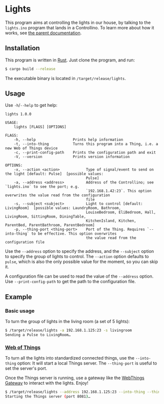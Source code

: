 # Lights

This program aims at controlling the lights in our house, by talking
to the `lights.ino` program that lands in a Controllino. To learn more
about how it works, see [the parent documentation](../).

## Installation

This program is written in [Rust](https://www.rust-lang.org/). Just
clone the program, and run:

```sh
$ cargo build --release
```

The executable binary is located in `/target/release/lights`.

## Usage

Use `-h`/`--help` to get help:

```
lights 1.0.0

USAGE:
    lights [FLAGS] [OPTIONS]

FLAGS:
    -h, --help                 Prints help information
    -t, --into-thing           Turns this program into a Thing, i.e. a new Web of Things device
    -c, --print-config-path    Prints the configuration path and exit
    -V, --version              Prints version information

OPTIONS:
    -x, --action <action>            Type of signal/event to send on the light [default: Pulse]  [possible values:
                                     Pulse]
    -a, --address <address>          Address of the Controllino; see `lights.ino` to see the port; e.g.
                                     `192.168.1.42:23`. This option overwrites the value read from the configuration
                                     file
    -s, --subject <subject>          Light to control [default: LivingRoom]  [possible values: LaundryRoom, Bathroom,
                                     LouiseBedroom, EliBedroom, Hall, LivingRoom, SittingRoom, DiningTable,
                                     KitchenIsland, Kitchen, ParentBed, ParentBathroom, ParentBedroom]
    -p, --thing-port <thing-port>    Port of the Thing. Requires `--into-thing` to be effective. This option overwrites
                                     the value read from the configuration file
```

Use the `--address` option to specify the address, and the `--subject`
option to specify the group of lights to control. The `--action`
option defaults to `pulse`, which is also the only possible value for
the moment, so you can skip it.

A configuration file can be used to read the value of the `--address`
option. Use `--print-config-path` to get the path to the configuration
file.

## Example

### Basic usage

To turn the group of lights in the living room (a set of 5 lights):

```sh
$ /target/release/lights -a 192.168.1.125:23 -s livingroom
Sending a Pulse to LivingRoom…
```

### [Web of Things](https://www.w3.org/WoT/)

To turn all the lights into standardized connected things, use the
`--into-thing` option: It will start a local Things server. The
`--thing-port` is useful to set the server's port.

Once the Things server is running, use a gateway like the [WebThings
Gateway](https://iot.mozilla.org/gateway/) to interact with the
lights. Enjoy!

```sh
$ /target/release/lights --address 192.168.1.125:23 --into-thing --thing-port 8081
Starting the Things server (port 8081)…
```

